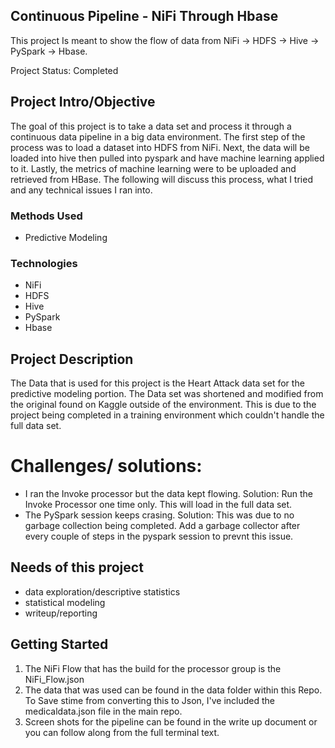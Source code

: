 ## Continuous Pipeline - NiFi Through Hbase

This project Is meant to show the flow of data from NiFi -> HDFS -> Hive -> PySpark -> Hbase.

Project Status: Completed

## Project Intro/Objective
The goal of this project is to take a data set and process it through a continuous data pipeline in a big data environment. The first step of the process was to load a dataset into HDFS from NiFi. Next, the data will be loaded into hive then pulled into pyspark  and have machine learning applied to it. Lastly, the metrics of machine learning were to be uploaded and retrieved from HBase. The following will discuss this process, what I tried and any technical issues I ran into.  

### Methods Used
* Predictive Modeling


### Technologies
* NiFi
* HDFS
* Hive
* PySpark
* Hbase


## Project Description
The Data that is used for this project is the Heart Attack data set for the predictive modeling portion. The Data set was shortened and modified from the original found on Kaggle outside of the environment. This is due to the project being completed in a training environment which couldn't handle the full data set.

# Challenges/ solutions:
* I ran the Invoke processor but the data kept flowing. Solution: Run the Invoke Processor one time only. This will load in the full data set.
* The PySpark session keeps crasing. Solution: This was due to no garbage collection being completed. Add a garbage collector after every couple of steps in the pyspark session to prevnt this issue.


## Needs of this project

- data exploration/descriptive statistics
- statistical modeling
- writeup/reporting


## Getting Started

1. The NiFi Flow that has the build for the processor group is the NiFi_Flow.json
2. The data that was used can be found in the data folder within this Repo. To Save stime from converting this to Json, I've included the medicaldata.json file in the main repo.
3. Screen shots for the pipeline can be found in the write up document or you can follow along from the full terminal text.
